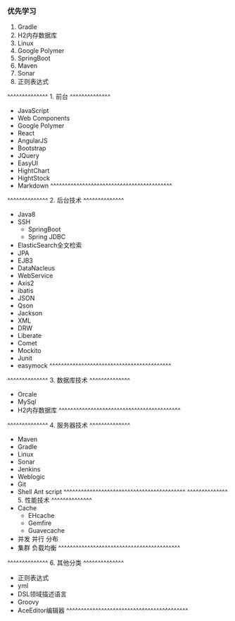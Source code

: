 ### 优先学习
1. Gradle
1. H2内存数据库
1. Linux
1. Google Polymer
1. SpringBoot
1. Maven
1. Sonar
1. 正则表达式

^^^^^^^^^^^^^^ 1. 前台 ^^^^^^^^^^^^^^
- JavaScript
- Web Components
- Google Polymer
- React
- AngularJS
- Bootstrap
- JQuery
- EasyUI
- HightChart
- HightStock
- Markdown
^^^^^^^^^^^^^^^^^^^^^^^^^^^^^^^^^^^^^^^^^^

^^^^^^^^^^^^^^ 2. 后台技术 ^^^^^^^^^^^^^^
- Java8
- SSH
    - SpringBoot
    - Spring JDBC
- ElasticSearch全文检索
- JPA
- EJB3
- DataNacleus
- WebService
- Axis2
- ibatis
- JSON
- Qson
- Jackson
- XML
- DRW
- Liberate
- Comet
- Mockito
- Junit
- easymock
^^^^^^^^^^^^^^^^^^^^^^^^^^^^^^^^^^^^^^^^^^

^^^^^^^^^^^^^^ 3. 数据库技术 ^^^^^^^^^^^^^^
- Orcale
- MySql
- H2内存数据库
^^^^^^^^^^^^^^^^^^^^^^^^^^^^^^^^^^^^^^^^^^

^^^^^^^^^^^^^^ 4. 服务器技术 ^^^^^^^^^^^^^^
- Maven
- Gradle
- Linux
- Sonar
- Jenkins
- Weblogic
- Git
- Shell Ant script
^^^^^^^^^^^^^^^^^^^^^^^^^^^^^^^^^^^^^^^^^^
^^^^^^^^^^^^^^ 5. 性能技术 ^^^^^^^^^^^^^^
- Cache
    - EHcache 
    - Gemfire
    - Guavecache
- 并发 并行 分布
- 集群 负载均衡
^^^^^^^^^^^^^^^^^^^^^^^^^^^^^^^^^^^^^^^^^^

^^^^^^^^^^^^^^ 6. 其他分类 ^^^^^^^^^^^^^^
- 正则表达式
- yml
- DSL领域描述语言
- Groovy
- AceEditor编辑器
^^^^^^^^^^^^^^^^^^^^^^^^^^^^^^^^^^^^^^^^^^

